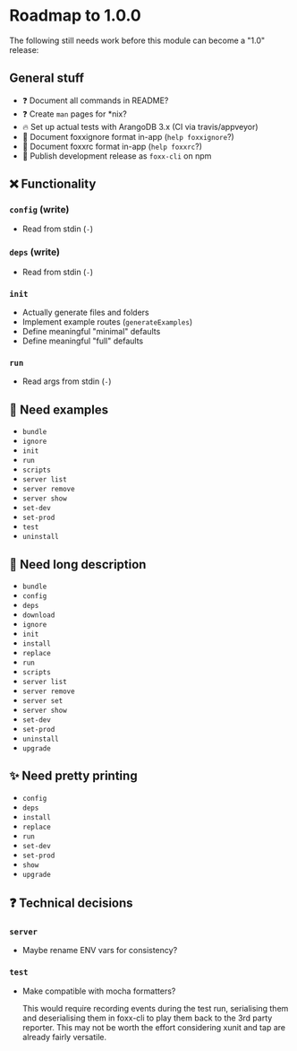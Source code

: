 # Roadmap to 1.0.0

The following still needs work before this module can become a "1.0" release:

## General stuff

* :question: Document all commands in README?
* :question: Create `man` pages for \*nix?
* :fire: Set up actual tests with ArangoDB 3.x (CI via travis/appveyor)
* :book: Document foxxignore format in-app (`help foxxignore`?)
* :book: Document foxxrc format in-app (`help foxxrc`?)
* :ship: Publish development release as `foxx-cli` on npm

## :x: Functionality

### `config` (write)

* Read from stdin (`-`)

### `deps` (write)

* Read from stdin (`-`)

### `init`

* Actually generate files and folders
* Implement example routes (`generateExamples`)
* Define meaningful "minimal" defaults
* Define meaningful "full" defaults

### `run`

* Read args from stdin (`-`)

## :book: Need examples

* `bundle`
* `ignore`
* `init`
* `run`
* `scripts`
* `server list`
* `server remove`
* `server show`
* `set-dev`
* `set-prod`
* `test`
* `uninstall`

## :book: Need long description

* `bundle`
* `config`
* `deps`
* `download`
* `ignore`
* `init`
* `install`
* `replace`
* `run`
* `scripts`
* `server list`
* `server remove`
* `server set`
* `server show`
* `set-dev`
* `set-prod`
* `uninstall`
* `upgrade`

## :sparkles: Need pretty printing

* `config`
* `deps`
* `install`
* `replace`
* `run`
* `set-dev`
* `set-prod`
* `show`
* `upgrade`

## :question: Technical decisions

### `server`

* Maybe rename ENV vars for consistency?

### `test`

* Make compatible with mocha formatters?

  This would require recording events during the test run, serialising them
  and deserialising them in foxx-cli to play them back to the 3rd party
  reporter. This may not be worth the effort considering xunit and tap are
  already fairly versatile.
